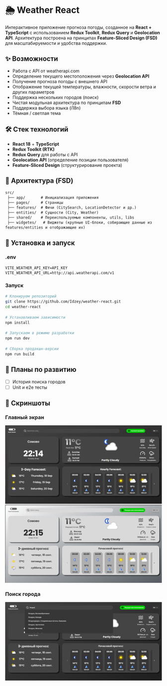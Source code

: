 # 🌦️ Weather React

Интерактивное приложение прогноза погоды, созданное на **React + TypeScript** с использованием **Redux Toolkit**, **Redux Query** и **Geolocation API**. Архитектура построена на принципах **Feature-Sliced Design (FSD)** для масштабируемости и удобства поддержки.

## ✨ Возможности

- Работа с API от weatherapi.com
- Определение текущего местоположения через **Geolocation API**  
- Получение прогноза погоды с внешнего API  
- Отображение текущей температуры, влажности, скорости ветра и других параметров  
- Поддержка нескольких городов (поиск)  
- Чистая модульная архитектура по принципам **FSD**
- Поддержка выбора языка (i18n)  
- Тёмная / светлая тема  

## 🛠️ Стек технологий

- **React 18** + **TypeScript**  
- **Redux Toolkit (RTK)**  
- **Redux Query** для работы с API  
- **Geolocation API** (определение позиции пользователя)  
- **Feature-Sliced Design** (структурирование проекта)  

## 📂 Архитектура (FSD)

```plaintext
src/
 ├── app/       # Инициализация приложения
 ├── pages/     # Страницы
 ├── features/  # Фичи (CitySearch, LocationDetector и др.)
 ├── entities/  # Сущности (City, Weather)
 ├── shared/    # Переиспользуемые компоненты, utils, libs
 ├── widgetes/   # Виджеты (крупные UI-блоки, собирающие данные из features/entities и отображающие их)
```
## 🚀 Установка и запуск

### .env
```env
VITE_WEATHER_API_KEY=API_KEY
VITE_WEATHER_API_URL=http://api.weatherapi.com/v1
```

### Запуск
```bash
# Клонируем репозиторий
git clone https://github.com/Idzey/weather-react.git
cd weather-react

# Устанавливаем зависимости
npm install

# Запускаем в режиме разработки
npm run dev

# Сборка продакшн-версии
npm run build
```

## 🔮 Планы по развитию

- [ ] История поиска городов  
- [ ] Unit и e2e тесты  

## 📸 Скриншоты

### Главный экран
![Главный экран](./public/screenshots/main.png)
![Светлый режим с русской локализацией](./public/screenshots/russian-light.png)

### Поиск города
![Поиск](./public/screenshots/search-city.png)
